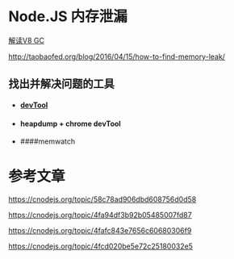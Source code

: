 # Node.JS 内存泄漏

[解读V8 GC](http://alinode.aliyun.com/blog/37)

http://taobaofed.org/blog/2016/04/15/how-to-find-memory-leak/

## 找出并解决问题的工具

* #### [devTool](https://github.com/Jam3/devtool)

* #### heapdump + chrome devTool

* ####memwatch





# 参考文章

https://cnodejs.org/topic/58c78ad906dbd608756d0d58

https://cnodejs.org/topic/4fa94df3b92b05485007fd87

https://cnodejs.org/topic/4fafc843e7656c60680306f9

https://cnodejs.org/topic/4fcd020be5e72c25180032e5